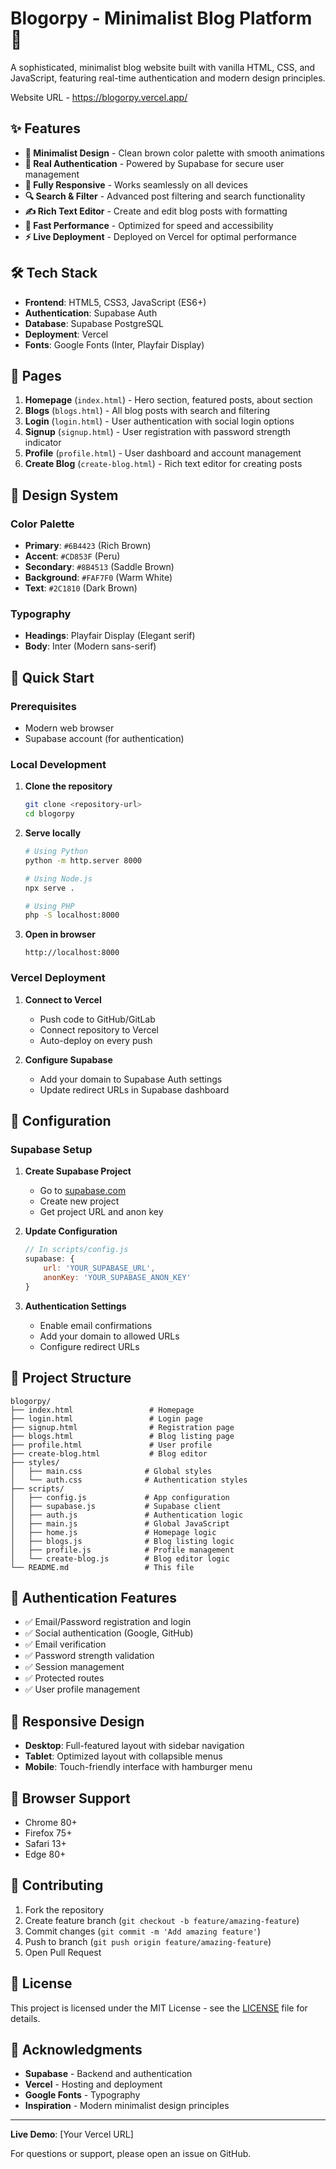 # Blogorpy - Minimalist Blog Platform 📝

A sophisticated, minimalist blog website built with vanilla HTML, CSS, and JavaScript, featuring real-time authentication and modern design principles.

Website URL - https://blogorpy.vercel.app/

## ✨ Features

- **🎨 Minimalist Design** - Clean brown color palette with smooth animations
- **🔐 Real Authentication** - Powered by Supabase for secure user management
- **📱 Fully Responsive** - Works seamlessly on all devices
- **🔍 Search & Filter** - Advanced post filtering and search functionality  
- **✍️ Rich Text Editor** - Create and edit blog posts with formatting
- **🚀 Fast Performance** - Optimized for speed and accessibility
- **⚡ Live Deployment** - Deployed on Vercel for optimal performance

## 🛠️ Tech Stack

- **Frontend**: HTML5, CSS3, JavaScript (ES6+)
- **Authentication**: Supabase Auth
- **Database**: Supabase PostgreSQL
- **Deployment**: Vercel
- **Fonts**: Google Fonts (Inter, Playfair Display)

## 📄 Pages

1. **Homepage** (`index.html`) - Hero section, featured posts, about section
2. **Blogs** (`blogs.html`) - All blog posts with search and filtering
3. **Login** (`login.html`) - User authentication with social login options
4. **Signup** (`signup.html`) - User registration with password strength indicator
5. **Profile** (`profile.html`) - User dashboard and account management
6. **Create Blog** (`create-blog.html`) - Rich text editor for creating posts

## 🎨 Design System

### Color Palette
- **Primary**: `#6B4423` (Rich Brown)
- **Accent**: `#CD853F` (Peru)
- **Secondary**: `#8B4513` (Saddle Brown)
- **Background**: `#FAF7F0` (Warm White)
- **Text**: `#2C1810` (Dark Brown)

### Typography
- **Headings**: Playfair Display (Elegant serif)
- **Body**: Inter (Modern sans-serif)

## 🚀 Quick Start

### Prerequisites
- Modern web browser
- Supabase account (for authentication)

### Local Development

1. **Clone the repository**
   ```bash
   git clone <repository-url>
   cd blogorpy
   ```

2. **Serve locally**
   ```bash
   # Using Python
   python -m http.server 8000
   
   # Using Node.js
   npx serve .
   
   # Using PHP
   php -S localhost:8000
   ```

3. **Open in browser**
   ```
   http://localhost:8000
   ```

### Vercel Deployment

1. **Connect to Vercel**
   - Push code to GitHub/GitLab
   - Connect repository to Vercel
   - Auto-deploy on every push

2. **Configure Supabase**
   - Add your domain to Supabase Auth settings
   - Update redirect URLs in Supabase dashboard

## 🔧 Configuration

### Supabase Setup

1. **Create Supabase Project**
   - Go to [supabase.com](https://supabase.com)
   - Create new project
   - Get project URL and anon key

2. **Update Configuration**
   ```javascript
   // In scripts/config.js
   supabase: {
       url: 'YOUR_SUPABASE_URL',
       anonKey: 'YOUR_SUPABASE_ANON_KEY'
   }
   ```

3. **Authentication Settings**
   - Enable email confirmations
   - Add your domain to allowed URLs
   - Configure redirect URLs

## 📁 Project Structure

```
blogorpy/
├── index.html                 # Homepage
├── login.html                 # Login page
├── signup.html                # Registration page
├── blogs.html                 # Blog listing page
├── profile.html               # User profile
├── create-blog.html           # Blog editor
├── styles/
│   ├── main.css              # Global styles
│   └── auth.css              # Authentication styles
├── scripts/
│   ├── config.js             # App configuration
│   ├── supabase.js           # Supabase client
│   ├── auth.js               # Authentication logic
│   ├── main.js               # Global JavaScript
│   ├── home.js               # Homepage logic
│   ├── blogs.js              # Blog listing logic
│   ├── profile.js            # Profile management
│   └── create-blog.js        # Blog editor logic
└── README.md                 # This file
```

## 🔐 Authentication Features

- ✅ Email/Password registration and login
- ✅ Social authentication (Google, GitHub)
- ✅ Email verification
- ✅ Password strength validation
- ✅ Session management
- ✅ Protected routes
- ✅ User profile management

## 📱 Responsive Design

- **Desktop**: Full-featured layout with sidebar navigation
- **Tablet**: Optimized layout with collapsible menus
- **Mobile**: Touch-friendly interface with hamburger menu

## 🎯 Browser Support

- Chrome 80+
- Firefox 75+
- Safari 13+
- Edge 80+

## 🤝 Contributing

1. Fork the repository
2. Create feature branch (`git checkout -b feature/amazing-feature`)
3. Commit changes (`git commit -m 'Add amazing feature'`)
4. Push to branch (`git push origin feature/amazing-feature`)
5. Open Pull Request

## 📝 License

This project is licensed under the MIT License - see the [LICENSE](LICENSE) file for details.

## 🙏 Acknowledgments

- **Supabase** - Backend and authentication
- **Vercel** - Hosting and deployment
- **Google Fonts** - Typography
- **Inspiration** - Modern minimalist design principles

---

**Live Demo**: [Your Vercel URL]

For questions or support, please open an issue on GitHub. 
